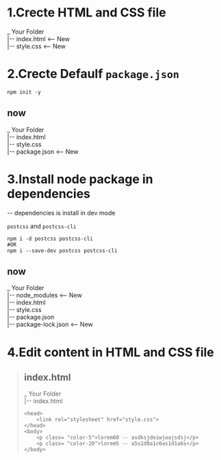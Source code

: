 # 1.Crecte HTML and CSS file

_ Your Folder<br />
|-- index.html <-- New<br />
|-- style.css  <-- New

# 2.Crecte Defaulf ``` package.json  ``` 

```bush
npm init -y
```

## now
_ Your Folder<br />
|-- index.html<br />
|-- style.css<br />
|-- package.json <-- New

# 3.Install node package in dependencies

-- dependencies is install in dev mode 

``` postcss ``` and  ``` postcss-cli ```  

```bush
npm i -d postcss postcss-cli
#OR
npm i --save-dev postcss postcss-cli
```

## now
_ Your Folder <br />
|-- node_modules <-- New<br />
|-- index.html<br />
|-- style.css<br />
|-- package.json<br />
|-- package-lock.json <-- New

# 4.Edit content in HTML and CSS file

> ## index.html
> _ Your Folder<br />
> |-- index.html
>
> ```bush
> <head>
>     <link rel="stylesheet" href="style.css">
> </head>
> <body>
>     <p class= "color-5">lorem60 -- asdksjdoiwjoajsdsj</p>
>     <p class= "color-20">lorem5 -- a5s1d8a1c6as1d1a6s</p>
> </body>
> ```